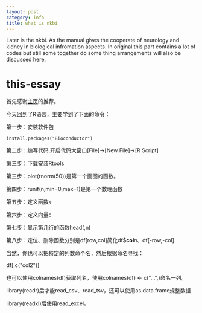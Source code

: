 ```yaml
---
layout: post
category: info
title: what is nkbi
---
```


Later is the nkbi. As the manual gives the cooperate of neurology and
kidney in biological infromation aspects. In original this part contains
a lot of codes but still some together do some thing arrangements will
also be discussed here.

# this-essay

首先感谢[主页](./br)的推荐。

今天回到了R语言，主要学到了下面的命令：

第一步：安装软件包

`install.packages("Bioconductor")`

第二步：编写代码,开启代码大窗口\[File\]→\[New File\]→\[R Script\]

第三步：下载安装Rtools

第三步：plot(rnorm(50))是第一个画图的函数。

第四步：runif(n,min=0,max=1)是第一个数理函数

第五步：定义函数<-

第六步：定义向量c

第七步：显示第几行的函数head(,n)

第八步：定位、删除函数分别是df\[row,col\]简化df$**col**_n_、df\[-row,-col\]

当然，你也可以把特定的列数命个名，然后根据命名寻找：

df\[,c("col2")\]

也可以使用colnames(df)获取列名，使用colnames(df) <- c("...",)命名一列。

library(readr)后才能read_csv、read_tsv，还可以使用as.data.frame规整数据

library(readxl)后使用read_excel。